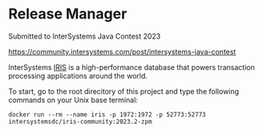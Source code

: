 # Release Manager

Submitted to InterSystems Java Contest 2023

https://community.intersystems.com/post/intersystems-java-contest

InterSystems [IRIS](https://www.intersystems.com/data-platform/) is a high-performance database that powers transaction processing applications around the world.

To start, go to the root direcitory of this project and type the following commands on your Unix base terminal:

```shell
docker run --rm --name iris -p 1972:1972 -p 52773:52773 intersystemsdc/iris-community:2023.2-zpm
```
